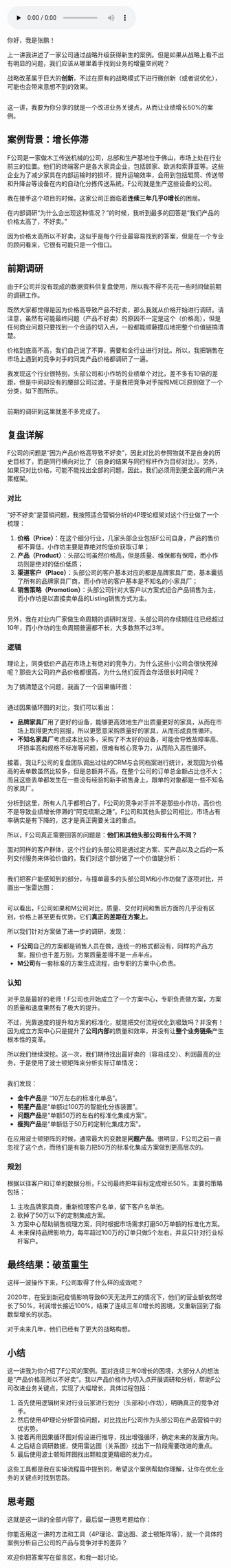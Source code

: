 <audio id="audio" title="15 | 业务关键点：改进一个点业绩增长50%？" controls="" preload="none"><source id="mp3" src="https://static001.geekbang.org/resource/audio/41/6a/415e8dd32eb8744106f1113ee999556a.mp3"></audio>

你好，我是张鹏！

上一讲我讲述了一家公司通过战略升级获得新生的案例。但是如果从战略上看不出有明显的问题，我们应该从哪里着手找到业务的增量空间呢？

战略改革属于巨大的**创新**，不过在原有的战略模式下进行微创新（或者说优化），可能也会带来意想不到的效果。

<img src="https://static001.geekbang.org/resource/image/fc/68/fc273a97ecd382e334cac826fda03868.jpg" alt="">

这一讲，我要为你分享的就是一个改进业务关键点，从而让业绩增长50%的案例。

## 案例背景：增长停滞

F公司是一家做木工传送机械的公司，总部和生产基地位于佛山，市场上处在行业前三的位置。他们的终端客户是各大家具企业，包括顾家、欧派和索菲亚等。这些企业为了减少家具在内部运输时的损坏，提升运输效率，会用到包括辊筒、传送带和升降台等设备在内的自动化分拣传送系统，F公司就是生产这些设备的公司。

我在接手这个项目的时候，这家公司正面临着**连续三年几乎0增长**的困局。

在内部调研“为什么会出现这种情况？”的时候，我听到最多的回答是“我们产品的价格太高了，不好卖。”

因为价格太高所以不好卖，这似乎是每个行业最容易找到的答案，但是在一个专业的顾问看来，它很有可能只是一个借口。

## 前期调研

由于F公司并没有现成的数据资料供复盘使用，所以我不得不先花一些时间做前期的调研工作。

既然大家都觉得是因为价格高导致产品不好卖，那么我就从价格开始进行调研。请注意，虽然有可能最终问题（产品不好卖）的原因不一定是这个（价格高），但是任何商业问题只要找到一个合适的切入点，一般都能顺藤摸瓜地把整个价值链搞清楚。

价格到底高不高，我们自己说了不算，需要和全行业进行对比。所以，我把销售在市场上遇到的竞争对手的同类产品价格都调研了一遍。

我发现这个行业很特别，头部公司和小作坊的业绩单个对比，差不多有10倍的差距，但是中间却没有的腰部公司过渡。于是我把竞争对手按照MECE原则做了一个分类，如下图所示。

<img src="https://static001.geekbang.org/resource/image/33/a8/33bee23e70db952d00166acab06441a8.jpg" alt="">

前期的调研到这里就差不多完成了。

## 复盘详解

F公司的问题是“因为产品价格高导致不好卖”，因此对比的参照物就不是自身的历史目标了，而是同行横向对比了（自身的结果与同行标杆作为目标对比）。另外，如果只对比价格，可能不能找出全部的问题，因此，我们必须用到更全面的用户决策框架。

### 对比

“好不好卖”是营销问题，我按照适合营销分析的4P理论框架对这个行业做了一个梳理：

1. **价格（Price）**：在这个细分行业，几家头部企业包括F公司自身，产品的售价都不算低，小作坊主要是靠绝对的低价获取订单；
1. **产品（Product）**：头部公司虽然价格高，但是质量、维保都有保障，而小作坊则是绝对的低价低质；
1. **渠道客户（Place）**：头部公司的客户基本对应的都是品牌家具厂商，基本囊括了所有的品牌家具厂商，而小作坊的客户基本是不知名的小家具厂；
1. **销售策略（Promotion）**：头部公司针对大客户以方案式组合产品销售为主，而小作坊是以直接卖单品的Listing销售方式为主。

<img src="https://static001.geekbang.org/resource/image/8a/bd/8a9e17cfa58169c88b71ba270ae770bd.jpg" alt="">

另外，我在对业内厂家做生命周期的调研时发现，头部公司的存续期往往已经超过10年，而小作坊的生命周期普遍都不长，大多数熬不过3年。

### 逻辑

理论上，同类低价产品在市场上有绝对的竞争力，为什么这些小公司会很快死掉呢？那些大公司的产品价格都很高，为什么他们反而会存活很长时间呢？

为了搞清楚这个问题，我画了一个因果循环图：

<img src="https://static001.geekbang.org/resource/image/3a/44/3a41bd542463f0df4347b71b7788yy44.jpg" alt=""><img src="https://static001.geekbang.org/resource/image/b1/2f/b15ac9f5a6e94dcce4604d73b12aa22f.jpg" alt="">

通过因果循环图的对比，我们可以看出：

- **品牌家具厂**用了更好的设备，能够更高效地生产出质量更好的家具，从而在市场上取得更大的回报，所以更愿意采购质量好的家具，从而形成良性循环。
- **不知名家具厂**考虑成本比较多，采购了不太好的设备，可能会导致故障率高、坏损率高和规格不标准等问题，很难有核心竞争力，从而陷入恶性循环。

接着，我让F公司的复盘团队调出过往的CRM与合同档案进行统计，发现因为价格高的丢单数虽然比较多，但是总额并不高，在整个公司的订单总金额占比也不大；而且这些丢单都发生在一些没有经验的新手销售身上，跟单的对象都是一些不知名的家具厂。

分析到这里，所有人几乎都明白了，F公司的竞争对手并不是那些小作坊，高价也不是导致业绩增长停滞的“阿克琉斯之踵”。F公司和其他头部公司相比，市场占有率确实是有下降的，这才是真正需要关注的重点。

所以，F公司真正需要回答的问题是：**他们和其他头部公司有什么不同？**

面对同样的客户群体，这个行业的头部公司是通过定方案、买产品以及之后的一系列交付服务来体验价值的，我们对这个部分做了一个价值链分析：

<img src="https://static001.geekbang.org/resource/image/0c/f9/0c96de2cb6df14d78df1b8c1b54b61f9.jpg" alt="">

我们把客户能感知到的部分，与撞单最多的头部公司M和小作坊做了逐项对比，并画出一张雷达图：

<img src="https://static001.geekbang.org/resource/image/bd/c5/bd48a296d85b819fda0yy88429647cc5.jpg" alt="">

可以看出，F公司如果和M公司对比，质量、交付时间和售后方面的几乎没有区别，价格上甚至更有优势，它们**真正的差距在方案上**。

所以我们针对方案做了进一步的调研，发现：

- **F公司**自己的方案都是销售人员在做，连统一的格式都没有，同样的产品方案，报价也千差万别，方案质量差得不是一点半点。
- **M公司**有一套标准的方案生成流程，由专职的方案中心负责。

### 认知

对手总是最好的老师！F公司也开始成立了一个方案中心，专职负责做方案，方案的质量和速度果然有了极大的提升。

不过，光靠速度的提升和方案的标准化，就能把交付流程优化到极致吗？并没有！因为成立方案中心只是提升了**公司内部**的质量和效率，并没有让**整个业务链条**产生根本性的变革。

所以我们继续深挖。这一次，我们期待找出最好卖的（容易成交）、利润最高的业务，于是使用了波士顿矩阵来分析实际订单情况：

<img src="https://static001.geekbang.org/resource/image/32/cd/32a4793229c5337aa2d3e34e8c98a0cd.jpg" alt="">

我们发现：

- **金牛产品**是 “10万左右的标准化单品”。
- **明星产品**是“单额过100万的智能化分拣装置”。
- **问题产品**是“单额50万的左右的标准化集成方案”。
- **瘦狗产品**是“单额低于50万的定制化集成方案”。

在应用波士顿矩阵的时候，通常最大的变数是**问题产品**。很明显，F公司之前一直忽视了这个点，而他们是有能力把50万的标准化集成方案做到更高层次的。

### 规划

根据以往客户和订单的数据分析，F公司最终把年目标定成增长50%，主要的策略包括：

1. 主攻品牌家具商，重新梳理客户名单，留下客户名单池。
1. 砍掉了50万以下的定制集成方案。
1. 方案中心帮助销售梳理方案，同时根据市场需求打磨50万单额的标准化方案。
1. 未来保持品牌影响力，每年超过100万的订单只做5个左右，并且只针对行业标杆客户。

## 最终结果：破茧重生

这样一波操作下来，F公司取得了什么样的成效呢？

2020年，在受到新冠疫情影响导致60天无法开工的情况下，他们的营业额依然增长了50%，利润增长接近100%，结束了连续三年0增长的困境，又重新回到了指数型增长的状态。

对于未来几年，他们已经有了更大的战略构想。

## 小结

这一讲我为你介绍了F公司的案例。面对连续三年0增长的困境，大部分人的想法是“产品价格高所以不好卖”。我以产品价格作为切入点开展调研和分析，帮助F公司改进业务关键点，实现了大幅增长，具体过程包括：

1. 首先使用逻辑树来对行业玩家进行划分（头部和小作坊），明确真正的竞争对手。
1. 然后使用4P理论分析营销问题，对比找出F公司作为头部公司在产品营销中的优劣势。
1. 接着再用因果循环图对假设进行推导，找出增强循环，确定未来的发展方向。
1. 之后结合调研数据，使用雷达图（关系图）找出下一阶段需要改进的重点。
1. 最后使用波士顿矩阵图找出颗粒度更精细的发力点。

这些工具都是我在实操流程篇中提到的，希望这个案例帮助你理解，让你在优化业务的关键点时找到思路。

## 思考题

这就是这一讲的全部内容了，最后留一道思考题给你：

你能否用这一讲的方法和工具（4P理论、雷达图、波士顿矩阵等），就一个具体的案例分析自己公司的产品与竞争对手的差异？

欢迎你把答案写在留言区，和我一起讨论。
